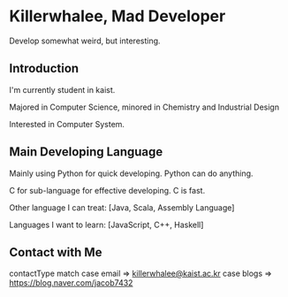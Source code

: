 # Killerwhalee, Mad Developer 
Develop somewhat weird, but interesting.

## Introduction
I'm currently student in kaist.

Majored in Computer Science, minored in Chemistry and Industrial Design

Interested in Computer System.


## Main Developing Language
Mainly using Python for quick developing. Python can do anything.

C for sub-language for effective developing. C is fast.

Other language I can treat: [Java, Scala, Assembly Language]

Languages I want to learn: [JavaScript, C++, Haskell]


## Contact with Me

  contactType match
    case email => killerwhalee@kaist.ac.kr
    case blogs => https://blog.naver.com/jacob7432

<!---
KillerWhalee/KillerWhalee is a ✨ special ✨ repository because its `README.md` (this file) appears on your GitHub profile.
You can click the Preview link to take a look at your changes.
--->
